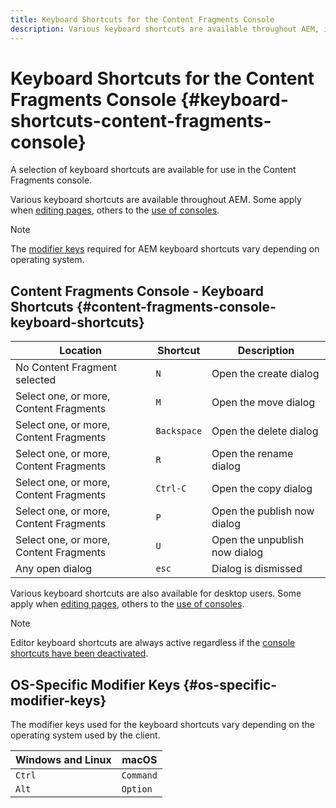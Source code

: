 ```yaml
---
title: Keyboard Shortcuts for the Content Fragments Console
description: Various keyboard shortcuts are available throughout AEM, including some for managing Content Fragments
---
```

# Keyboard Shortcuts for the Content Fragments Console {#keyboard-shortcuts-content-fragments-console}

A selection of keyboard shortcuts are available for use in the Content Fragments console.

Various keyboard shortcuts are available throughout AEM. Some apply when [editing pages](/help/sites-cloud/authoring/fundamentals/keyboard-shortcuts.md), others to the [use of consoles](/help/sites-cloud/authoring/getting-started/keyboard-shortcuts.md).

>[!NOTE]
>
>The [modifier keys](#os-specific-modifier-keys) required for AEM keyboard shortcuts vary depending on operating system.

## Content Fragments Console - Keyboard Shortcuts {#content-fragments-console-keyboard-shortcuts}

|Location|Shortcut|Description|
|---|---|---|
|No Content Fragment selected|`N`|Open the create dialog|
|Select one, or more, Content Fragments|`M`|Open the move dialog|
|Select one, or more, Content Fragments|`Backspace`|Open the delete dialog|
|Select one, or more, Content Fragments|`R`|Open the rename dialog|
|Select one, or more, Content Fragments|`Ctrl-C`|Open the copy dialog|
|Select one, or more, Content Fragments|`P`|Open the publish now dialog|
|Select one, or more, Content Fragments|`U`|Open the unpublish now dialog|
|Any open dialog|`esc`|Dialog is dismissed|

Various keyboard shortcuts are also available for desktop users. Some apply when [editing pages](/help/sites-cloud/authoring/fundamentals/keyboard-shortcuts.md), others to the [use of consoles](/help/sites-cloud/authoring/getting-started/keyboard-shortcuts.md).

>[!NOTE]
>
>Editor keyboard shortcuts are always active regardless if the [console shortcuts have been deactivated](/help/sites-cloud/authoring/getting-started/keyboard-shortcuts.md#deactivating-keyboard-shortcuts).

## OS-Specific Modifier Keys {#os-specific-modifier-keys}

The modifier keys used for the keyboard shortcuts vary depending on the operating system used by the client.

|Windows and Linux|macOS|
|---|---|
|`Ctrl`|`Command`|
|`Alt`|`Option`|
